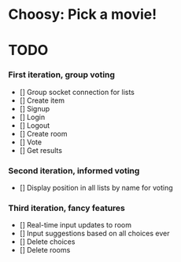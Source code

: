 # Choosy: Pick a movie!

# TODO

### First iteration, group voting
- [] Group socket connection for lists
- [] Create item
- [] Signup
- [] Login
- [] Logout
- [] Create room
- [] Vote
- [] Get results

### Second iteration, informed voting
- [] Display position in all lists by name for voting

### Third iteration, fancy features
- [] Real-time input updates to room
- [] Input suggestions based on all choices ever
- [] Delete choices
- [] Delete rooms
